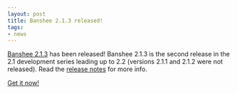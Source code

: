 ```yaml
---
layout: post
title: Banshee 2.1.3 released!
tags:
- news
---
```


[Banshee 2.1.3](/download/archives/2.1.3/) has been released!
Banshee 2.1.3 is the second release in the 2.1 development series leading up to 2.2 (versions 2.1.1 and 2.1.2 were not released). Read the [release notes](/download/archives/2.1.3/) for more info.

[Get it now!](/download)
